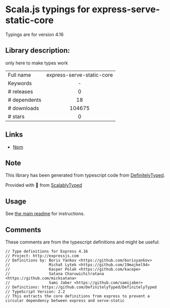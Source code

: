 
# Scala.js typings for express-serve-static-core

Typings are for version 4.16

## Library description:
only here to make types work

|                    |                 |
| ------------------ | :-------------: |
| Full name          | express-serve-static-core |
| Keywords           | - |
| # releases         | 0 |
| # dependents       | 18 |
| # downloads        | 104675 |
| # stars            | 0 |

## Links
- [Npm](https://www.npmjs.com/package/express-serve-static-core)
    


## Note
This library has been generated from typescript code from [DefinitelyTyped](https://definitelytyped.org).

Provided with :purple_heart: from [ScalablyTyped](https://github.com/oyvindberg/ScalablyTyped)

## Usage
See [the main readme](../../readme.md) for instructions.

## Comments

These comments are from the typescript definitions and might be useful:
```
// Type definitions for Express 4.16
// Project: http://expressjs.com
// Definitions by: Boris Yankov <https://github.com/borisyankov>
//                 Michał Lytek <https://github.com/19majkel94>
//                 Kacper Polak <https://github.com/kacepe>
//                 Satana Charuwichitratana <https://github.com/micksatana>
//                 Sami Jaber <https://github.com/samijaber>
// Definitions: https://github.com/DefinitelyTyped/DefinitelyTyped
// TypeScript Version: 2.2
// This extracts the core definitions from express to prevent a circular dependency between express and serve-static

```

